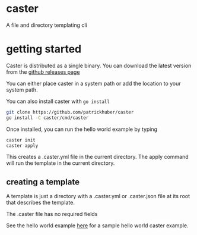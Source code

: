 # caster

A file and directory templating cli

# getting started

Caster is distributed as a single binary. You can download the latest version from the [github releases page](https://github.com/patrickhuber/caster/releases)

You can either place caster in a system path or add the location to your system path.

You can also install caster with `go install`

```bash
git clone https://github.com/patrickhuber/caster
go install -C caster/cmd/caster
```

Once installed, you can run the hello world example by typing 

```bash
caster init
caster apply
```

This creates a .caster.yml file in the current directory. The apply command will run the template in the current directory.

## creating a template

A template is just a directory with a .caster.yml or .caster.json file at its root that describes the template. 

The .caster file has no required fields

See the hello world example [here](https://github.com/patrickhuber/caster/tree/main/examples/simple) for a sample hello world caster example.


